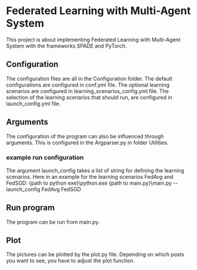 # Federated Learning with Multi-Agent System

This project is about implementing Federated Learning with Multi-Agent System with the frameworks SPADE and PyTorch.

## Configuration
The configuration files are all in the Configuration folder.
The default configurations are configured in conf.yml file.
The optional learning scenarios are configured in learning_scenarios_config.yml file.
The selection of the learning scenarios that should run, are configured in launch_config.yml file.

## Arguments
The configuration of the program can also be influenced through arguments. 
This is configured in the Argparser.py in folder Utilities.

### example run configuration
The argument launch_config takes a list of string for defining the learning scenarios.
Here in an example for the learning scenarios FedAvg and FedSGD:
{path to python exe}\python.exe {path to main.py}\main.py --launch_config FedAvg FedSGD

## Run program
The program can be run from main.py.

## Plot
The pictures can be plotted by the plot.py file.
Depending on which posts you want to see, you have to adjust the plot function.
